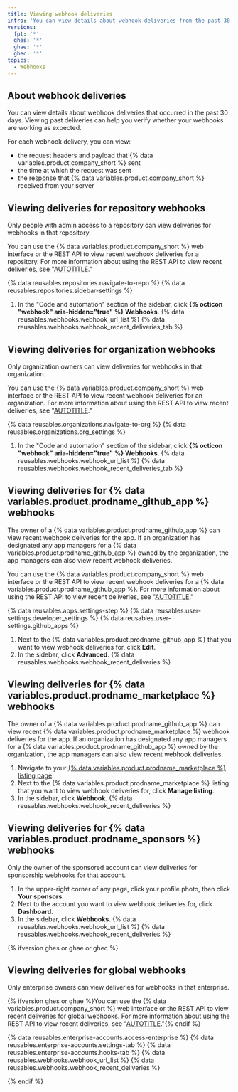 ```yaml
---
title: Viewing webhook deliveries
intro: 'You can view details about webhook deliveries from the past 30 days.'
versions:
  fpt: '*'
  ghes: '*'
  ghae: '*'
  ghec: '*'
topics:
  - Webhooks
---
```


## About webhook deliveries

You can view details about webhook deliveries that occurred in the past 30 days. Viewing past deliveries can help you verify whether your webhooks are working as expected.

For each webhook delivery, you can view:

- the request headers and payload that {% data variables.product.company_short %} sent
- the time at which the request was sent
- the response that {% data variables.product.company_short %} received from your server

## Viewing deliveries for repository webhooks

Only people with admin access to a repository can view deliveries for webhooks in that repository.

You can use the {% data variables.product.company_short %} web interface or the REST API to view recent webhook deliveries for a repository. For more information about using the REST API to view recent deliveries, see "[AUTOTITLE](/rest/webhooks/repo-deliveries)."

{% data reusables.repositories.navigate-to-repo %}
{% data reusables.repositories.sidebar-settings %}
1. In the "Code and automation" section of the sidebar, click **{% octicon "webhook" aria-hidden="true" %} Webhooks**.
{% data reusables.webhooks.webhook_url_list %}
{% data reusables.webhooks.webhook_recent_deliveries_tab %}

## Viewing deliveries for organization webhooks

Only organization owners can view deliveries for webhooks in that organization.

You can use the {% data variables.product.company_short %} web interface or the REST API to view recent webhook deliveries for an organization. For more information about using the REST API to view recent deliveries, see "[AUTOTITLE](/rest/orgs/webhooks)."

{% data reusables.organizations.navigate-to-org %}
{% data reusables.organizations.org_settings %}
1. In the "Code and automation" section of the sidebar, click **{% octicon "webhook" aria-hidden="true" %} Webhooks**.
{% data reusables.webhooks.webhook_url_list %}
{% data reusables.webhooks.webhook_recent_deliveries_tab %}

## Viewing deliveries for {% data variables.product.prodname_github_app %} webhooks

The owner of a {% data variables.product.prodname_github_app %} can view recent webhook deliveries for the app. If an organization has designated any app managers for a {% data variables.product.prodname_github_app %} owned by the organization, the app managers can also view recent webhook deliveries.

You can use the {% data variables.product.company_short %} web interface or the REST API to view recent webhook deliveries for a {% data variables.product.prodname_github_app %}. For more information about using the REST API to view recent deliveries, see "[AUTOTITLE](/rest/apps/webhooks)."

{% data reusables.apps.settings-step %}
{% data reusables.user-settings.developer_settings %}
{% data reusables.user-settings.github_apps %}
1. Next to the {% data variables.product.prodname_github_app %} that you want to view webhook deliveries for, click **Edit**.
1. In the sidebar, click **Advanced**.
{% data reusables.webhooks.webhook_recent_deliveries %}

## Viewing deliveries for {% data variables.product.prodname_marketplace %} webhooks

The owner of a {% data variables.product.prodname_github_app %} can view recent {% data variables.product.prodname_marketplace %} webhook deliveries for the app. If an organization has designated any app managers for a {% data variables.product.prodname_github_app %} owned by the organization, the app managers can also view recent webhook deliveries.

1. Navigate to your [{% data variables.product.prodname_marketplace %} listing page](https://github.com/marketplace/manage).
1. Next to the {% data variables.product.prodname_marketplace %} listing that you want to view webhook deliveries for, click **Manage listing**.
1. In the sidebar, click **Webhook**.
{% data reusables.webhooks.webhook_recent_deliveries %}

## Viewing deliveries for {% data variables.product.prodname_sponsors %} webhooks

Only the owner of the sponsored account can view deliveries for sponsorship webhooks for that account.

1. In the upper-right corner of any page, click your profile photo, then click **Your sponsors**.
1. Next to the account you want to view webhook deliveries for, click **Dashboard**.
1. In the sidebar, click **Webhooks**.
{% data reusables.webhooks.webhook_url_list %}
{% data reusables.webhooks.webhook_recent_deliveries %}

{% ifversion ghes or ghae or ghec %}

## Viewing deliveries for global webhooks

Only enterprise owners can view deliveries for webhooks in that enterprise.

{% ifversion  ghes or ghae %}You can use the {% data variables.product.company_short %} web interface or the REST API to view recent deliveries for global webhooks. For more information about using the REST API to view recent deliveries, see "[AUTOTITLE](/rest/enterprise-admin/global-webhooks)."{% endif %}

{% data reusables.enterprise-accounts.access-enterprise %}
{% data reusables.enterprise-accounts.settings-tab %}
{% data reusables.enterprise-accounts.hooks-tab %}
{% data reusables.webhooks.webhook_url_list %}
{% data reusables.webhooks.webhook_recent_deliveries %}

{% endif %}
